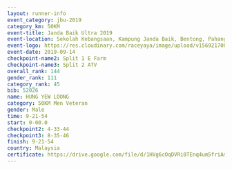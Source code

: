 ```yaml
---
layout: runner-info 
event_category: jbu-2019 
category_km: 50KM 
event-title: Janda Baik Ultra 2019
event-location: Sekolah Kebangsaan, Kampung Janda Baik, Bentong, Pahang, Malaysia 
event-logo: https://res.cloudinary.com/raceyaya/image/upload/v1569217009/logo/janda-baik_vch1pc.jpg 
event-date: 2019-09-14 
checkpoint-name2: Split 1 E Farm 
checkpoint-name3: Split 2 ATV 
overall_rank: 144
gender_rank: 111
category_rank: 45
bib: 52026
name: HUNG YEW LOONG
category: 50KM Men Veteran
gender: Male
time: 9-21-54
start: 0-00.0
checkpoint2: 4-33-44
checkpoint3: 8-35-46
finish: 9-21-54
country: Malaysia
certificate: https://drive.google.com/file/d/1HVg6cOqDVRi0TEnq4um5friAmGZ5I0vP/view?usp=sharing
---
```

